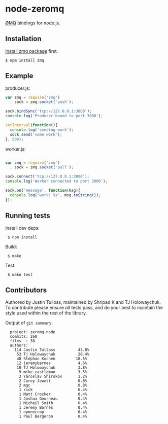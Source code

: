 # node-zeromq

  [ØMQ](http://www.zeromq.org/) bindings for node.js.

## Installation

[Install zmq package](http://www.zeromq.org/intro:get-the-software) first.

    $ npm install zmq

## Example

producer.js:

```js
var zmq = require('zmq')
  , sock = zmq.socket('push');

sock.bindSync('tcp://127.0.0.1:3000');
console.log('Producer bound to port 3000');

setInterval(function(){
  console.log('sending work');
  sock.send('some work');
}, 500);
```

worker.js:

```js

var zmq = require('zmq')
  , sock = zmq.socket('pull');

sock.connect('tcp://127.0.0.1:3000');
console.log('Worker connected to port 3000');

sock.on('message', function(msg){
  console.log('work: %s', msg.toString());
});
```

## Running tests

  Install dev deps:

     $ npm install

  Build:

     $ make

  Test:

     $ make test

## Contributors

 Authored by Justin Tulloss, maintained by Shripad K and TJ Holowaychuk. To contribute please ensure _all_ tests pass, and do your best to maintain the style used within the rest of the library.

 Output of `git summary`:

      project: zeromq.node
      commits: 260
      files  : 38
      authors: 
        114 Justin Tulloss          43.8%
         53 Tj Holowaychuk          20.4%
         48 Stéphan Kochen         18.5%
         12 jeremybarnes            4.6%
         10 TJ Holowaychuk          3.8%
          9 mike castleman          3.5%
          3 Yaroslav Shirokov       1.2%
          2 Corey Jewett            0.8%
          2 mgc                     0.8%
          1 rick                    0.4%
          1 Matt Crocker            0.4%
          1 Joshua Gourneau         0.4%
          1 Micheil Smith           0.4%
          1 Jeremy Barnes           0.4%
          1 nponeccop               0.4%
          1 Paul Bergeron           0.4%

